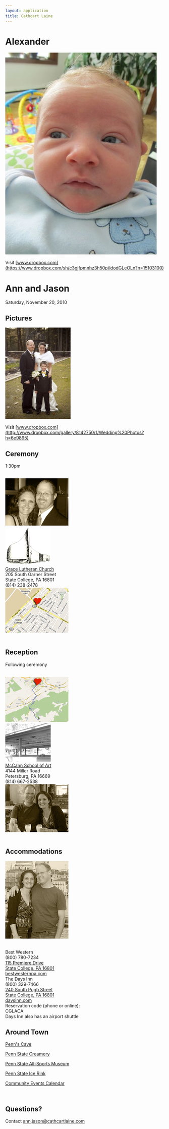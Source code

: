 ```yaml
---
layout: application
title: Cathcart Laine
---
```


# Alexander

[![](./images/alexander.jpeg)](http://www.dropbox.com/sh/c3gjfpmnhz3h50p/idodGLeOLn?n=15103100)

Visit [www.dropbox.com](https://www.dropbox.com/sh/c3gjfpmnhz3h50p/idodGLeOLn?n=15103100)

# Ann and Jason

Saturday, November 20, 2010

## Pictures


[![](./images/family.jpg)](http://www.dropbox.com/gallery/8142750/1/Wedding%20Photos?h=6e9895)

Visit [www.dropbox.com](http://www.dropbox.com/gallery/8142750/1/Wedding%20Photos?h=6e9895)

## Ceremony

1:30pm

<br class="clear"/>

<div class='ceremony'>
  <img alt="Ann jason ceremony" src="./images/ann-jason-ceremony.png"/>
</div>
<div class='ceremony'>
  <img alt="Church logo" src="./images/church-logo.png"/>
  <br />
  <a href="http://www.glcpa.org">Grace Lutheran Church</a>
  <br />
  205 South Garner Street
  <br />
  State College, PA 16801
  <br />
  (814) 238-2478
</div>
<div class='ceremony'>
  <a href="http://maps.google.com/maps?q=Grace+Lutheran+Church,+205+South+Garner+Street,+State+College,+Pa+16801"><img alt="Church map" src="./images/church-map.png"/></a>
</div>
<br class='clear' />

## Reception

Following ceremony

<br class='clear' />
<div class='reception'>
  <a href="http://maps.google.com/maps?f=d&source=s_d&saddr=205+South+Garner+Street,+State+College,+Pa+16801&daddr=4144+Miller+Rd,+Petersburg,+PA+16669&hl=en&geocode=FVqCbgId7QNc-yn3H9DmoKjOiTFDnWL2r54Saw%3BFc51bAIdVvlb-ylBaOwVa6vOiTG9URXsi1GIOw&mra=ls&sll=40.662478,-77.858474&sspn=0.006511,0.010782&g=4144+Miller+Rd,+Petersburg,+PA+16669&ie=UTF8&t=h&z=12"><img alt="Directions" src="./images/directions.png"/></a>
</div>
<div class='reception'>
  <img alt="Reception" src="./images/reception.png"/>
  <br />
  <a href="http://www.mccannart.org/">McCann School of Art</a>
  <br />
  4144 Miller Road
  <br />
  Petersburg, PA 16669
  <br />
  (814) 667-2538
  <br />
</div>
<div class='reception'>
  <img alt="Ann jason reception" src="./images/ann-jason-reception.png"/>
</div>
<br class='clear' />

## Accommodations

<p><img alt="Accommodations" src="./images/accommodations.png"/></p>
<br class='clear' />
<div class='accommodations'>
  Best Western
  <br />
  (800) 780-7234
  <br />
  <a href="http://maps.google.com/maps?f=d&source=s_d&saddr=115+Premiere+Dr,+State+College,+PA+16801&daddr=205+South+Garner+Street,+State+College,+Pa+16801&hl=en&geocode=FVIlbwIdjNRc-ykTec4CTqTOiTEoTnITi94t5g%3BFVqCbgId7QNc-yn3H9DmoKjOiTFDnWL2r54Saw&gl=us&mra=ls&sll=40.838482,-77.802356&sspn=0.012987,0.021565&ie=UTF8&t=h&z=14">115 Premiere Drive<br/>State College, PA 16801</a>
  <br />
  <a href="http://bestwesternpa.com">bestwesternpa.com</a>
</div>
<div class='accommodations'>
  The Days Inn
  <br />
  (800) 329-7466
  <br />
  <a href="http://maps.google.com/maps?f=d&source=s_d&saddr=240+South+Pugh+Street,+State+College,+PA+16801&daddr=205+South+Garner+Street,+State+College,+Pa+16801&hl=en&geocode=Fal2bgIdbvpb-yl70E8foqjOiTHXXaCurj4Aaw%3BFVqCbgId7QNc-yn3H9DmoKjOiTFDnWL2r54Saw&gl=us&mra=ls&sll=40.817765,-77.829125&sspn=0.051965,0.08626&ie=UTF8&t=h&z=18">240 South Pugh Street<br/>State College, PA 16801</a>
  <br />
  <a href="http://www.daysinn.com/DaysInn/control/Booking/property_info?propertyId=05685">daysinn.com</a>
  <br />
  Reservation code (phone or online):
  <br />
  CGLACA
  <br />
  Days Inn also has an airport shuttle
</div>

## Around Town

[Penn's Cave](http://www.pennscave.com)

[Penn State Creamery](http://creamery.psu.edu)

[Penn State All-Sports Museum](http://www.gopsusports.com/all-sports-museum/psu-all-sports-museum.html)

[Penn State Ice Rink](http://pennstateicerink.psu.edu)

[Community Events Calendar](http://wpsu.com/community/events)

<br class="clear"/>

## Questions?

Contact [ann.jason@cathcartlaine.com](mailto:ann.jason@cathcartlaine.com)


